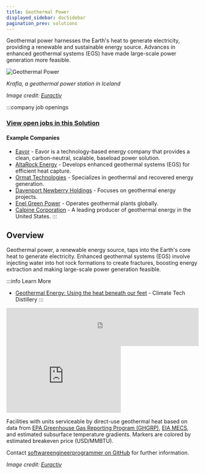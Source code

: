 ```yaml
---
title: Geothermal Power
displayed_sidebar: docSidebar
pagination_prev: solutions
---
```


Geothermal power harnesses the Earth's heat to generate electricity, providing a renewable and sustainable energy source. Advances in enhanced geothermal systems (EGS) have made large-scale power generation more feasible.

![Geothermal Power](../static/img/geothermal-power.jpg)

*Krafla, a geothermal power station in Iceland*

*Image credit: [Euractiv](https://www.euractiv.com/section/energy-environment/opinion/seven-steps-to-curb-deforestation-and-enhance-forest-protection-looking-beyond-eu-only-solutions/)*

:::company job openings
### [View open jobs in this Solution](https://climatebase.org/jobs?l=&q=&drawdown_solutions=Geothermal+Power)
#### Example Companies
- [Eavor](https://www.climatetechlist.com/company/eavor) - Eavor is a technology-based energy company that provides a clean, carbon-neutral, scalable, baseload power solution.
- [AltaRock Energy](https://www.altarockenergy.com) - Develops enhanced geothermal systems (EGS) for efficient heat capture.
- [Ormat Technologies](https://www.ormat.com) - Specializes in geothermal and recovered energy generation.
- [Davenport Newberry Holdings](https://www.davenportnewberry.com) - Focuses on geothermal energy projects.
- [Enel Green Power](https://www.enelgreenpower.com) - Operates geothermal plants globally.
- [Calpine Corporation](https://www.calpine.com) - A leading producer of geothermal energy in the United States.
:::

## Overview

Geothermal power, a renewable energy source, taps into the Earth's core heat to generate electricity. Enhanced geothermal systems (EGS) involve injecting water into hot rock formations to create fractures, boosting energy extraction and making large-scale power generation feasible.

:::info Learn More
- [Geothermal Energy: Using the heat beneath our feet](https://www.climatetechdistillery.com/p/09-geothermal-energy) - Climate Tech Distillery
:::

<iframe height="100px" width="100%" frameborder="no" scrolling="no" seamless src="https://player.simplecast.com/dbfd3ce0-8ce8-4504-9457-88dcbc0135df?dark=true&wmode=opaque" data-embed="true" allow="autoplay; fullscreen"></iframe>

<iframe allow="autoplay *; encrypted-media *; fullscreen *; clipboard-write" frameBorder="0" height="175" style={{width:'100%', maxWidth:'660px', overflow:'hidden', borderRadius:'10px'}} sandbox="allow-forms allow-popups allow-same-origin allow-scripts allow-storage-access-by-user-activation allow-top-navigation-by-user-activation" src="https://embed.podcasts.apple.com/us/podcast/enhanced-geothermal-power-is-finally-a-reality/id1548554104?i=1000621905679" />

## Progress Made

Significant advancements have been made in geothermal power technologies:

1. **Enhanced Geothermal Systems (EGS)**: Involves injecting water into hot rock formations to create fractures, enhancing heat extraction.
2. **Commercial Geothermal Power Plants**: Emerging worldwide, utilizing Earth's core heat for electricity generation.
3. **Direct Use Geothermal**: Uses Earth's heat to warm buildings and structures, implemented in regions like the United States, Iceland, and New Zealand.

## Solutions by Sector

### Power Generation
- **Geothermal Power Plants**: Facilities that convert geothermal energy into electricity.
- **Enhanced Geothermal Systems (EGS)**: Advanced technology to increase the efficiency of geothermal energy extraction.
- **Hybrid Systems**: Combining geothermal with other renewable energy sources for enhanced efficiency.

**Case Studies:**
1. **AltaRock Energy, USA**: Develops EGS technology for efficient geothermal energy extraction ([AltaRock Energy](https://www.altarockenergy.com)).
2. **Ormat Technologies, Global**: Operates geothermal power plants worldwide, specializing in recovered energy generation ([Ormat Technologies](https://www.ormat.com)).
3. **Enel Green Power, Italy**: Manages geothermal plants globally, integrating renewable energy sources ([Enel Green Power](https://www.enelgreenpower.com)).

### Direct Use Applications
- **District Heating**: Using geothermal energy to heat multiple buildings through a centralized system.
- **Greenhouse Heating**: Utilizing geothermal heat for agricultural purposes.
- **Industrial Processes**: Applying geothermal energy for various industrial heating needs.

**Case Studies:**
1. **Reykjavik Geothermal District Heating, Iceland**: Uses geothermal energy to heat the city ([Orkuveita Reykjavíkur](https://www.or.is/)).
2. **Klamath Falls Geothermal District Heating, USA**: Provides geothermal heating to the community ([City of Klamath Falls](https://www.klamathfalls.city/)).
3. **New Zealand Geothermal Greenhouses**: Uses geothermal heat for agricultural production ([GNS Science](https://www.gns.cri.nz/)).

### Policy and Advocacy
- **Government Incentives**: Providing financial incentives for geothermal energy projects.
- **Regulatory Support**: Implementing policies to promote geothermal energy adoption.
- **International Collaboration**: Working with global organizations to enhance geothermal energy development.

**Case Studies:**
1. **U.S. Department of Energy (DOE)**: Supports geothermal research and development ([DOE](https://www.energy.gov/eere/geothermal/geothermal-energy-us-department-energy)).
2. **International Renewable Energy Agency (IRENA)**: Promotes global adoption of geothermal energy ([IRENA](https://www.irena.org/)).
3. **Geothermal Energy Association (GEA)**: Advocates for geothermal energy policies and incentives ([GEA](https://www.geo-energy.org/)).

## Lessons Learned

1. **Efficiency**: Geothermal power is a clean, efficient, and environmentally friendly energy source.
2. **Technology Development**: Continued research and development are crucial for enhancing geothermal power technologies.
3. **Economic Incentives**: Providing economic incentives encourages investment in geothermal energy.
4. **Collaboration**: Collaborative efforts among government, industry, and NGOs are essential for successful geothermal projects.
5. **Adaptability**: Geothermal energy strategies must be adaptable to different geological conditions.

## Challenges Ahead

1. **High Upfront Cost**: Expensive drilling and infrastructure development for geothermal energy extraction.
2. **Resource Variability**: Inconsistent temperature and water availability in the Earth's crust.
3. **Environmental Impact**: Potential air and noise pollution, groundwater contamination, and seismic activities from drilling.
4. **Public Awareness**: Increasing public awareness about the benefits of geothermal energy.

## Best Path Forward

1. **Research and Development**: Invest in technology enhancement and cost reduction.
2. **Policy and Incentives**: Establish measures to encourage large-scale adoption of geothermal energy.
3. **International Collaboration**: Work with global organizations to share knowledge and best practices.
4. **Public Awareness**: Educate the public about the benefits of geothermal energy.
5. **Sustainable Practices**: Ensure sustainable and environmentally friendly practices in geothermal energy projects.

## Direct-Use Heat Analysis

<iframe src="https://www.google.com/maps/d/u/0/embed?mid=1SwcgV7Ht4k3Dwz2HiRfhXoTxru5dGyE&ehbc=2E312F" width="640" height="480"></iframe>

Facilities with units serviceable by direct-use geothermal heat based on data from [EPA Greenhouse Gas Reporting Program (GHGRP)](https://www.epa.gov/ghgreporting), [EIA MECS](https://www.eia.gov/consumption/manufacturing/), and estimated subsurface temperature gradients.
Markers are colored by estimated breakeven price (USD/MMBTU).

Contact [softwareengineerprogrammer on GitHub](https://github.com/softwareengineerprogrammer) for further information.

*Image credit: [Euractiv](https://www.euractiv.com/section/energy-environment/opinion/seven-steps-to-curb-deforestation-and-enhance-forest-protection-looking-beyond-eu-only-solutions/)*
